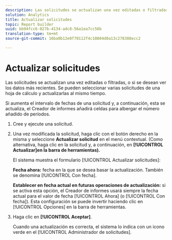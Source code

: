 ```yaml
---
description: Las solicitudes se actualizan una vez editadas o filtradas, o si se desean ver los datos más recientes. Se pueden seleccionar varias solicitudes de una hoja de cálculo y actualizarlas al mismo tiempo.
solution: Analytics
title: Actualizar solicitudes
topic: Report builder
uuid: bb94fcc6-027b-4134-adc8-56a1ea7cc56b
translation-type: tm+mt
source-git-commit: 16ba0b12e0f70112f4c10804d0a13c278388ecc2

---
```



# Actualizar solicitudes

Las solicitudes se actualizan una vez editadas o filtradas, o si se desean ver los datos más recientes. Se pueden seleccionar varias solicitudes de una hoja de cálculo y actualizarlas al mismo tiempo.

Si aumenta el intervalo de fechas de una solicitud y, a continuación, esta se actualiza, el Creador de informes añadirá celdas para albergar el número añadido de períodos.

1. Cree y ejecute una solicitud.
1. Una vez modificada la solicitud, haga clic con el botón derecho en la misma y seleccione **Actualizar solicitud** en el menú contextual. (Como alternativa, haga clic en la solicitud y, a continuación, en **[!UICONTROL Actualizar]en la barra de herramientas).**

   El sistema muestra el formulario [!UICONTROL Actualizar solicitudes]:

   **Fecha ahora:** fecha en la que se desea basar la actualización. También se denomina [!UICONTROL Con fecha].

   **Establecer en fecha actual en futuras operaciones de actualización:** si se activa esta opción, el Creador de informes usará siempre la fecha actual para el valor de fecha [!UICONTROL Ahora] (o [!UICONTROL Con fecha]). Esta configuración se puede invertir haciendo clic en [!UICONTROL Opciones] en la barra de herramientas.
1. Haga clic en **[!UICONTROL Aceptar]**.

   Cuando una actualización es correcta, el sistema lo indica con un icono verde en el [!UICONTROL Administrador de solicitudes].
